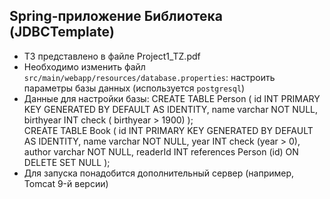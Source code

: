 ## **Spring-приложение Библиотека (JDBCTemplate)**

- ТЗ представлено в файле Project1_TZ.pdf
- Необходимо изменить файл `src/main/webapp/resources/database.properties`:  настроить параметры базы данных (используется `postgresql`)
- Данные для настройки базы: 
CREATE TABLE Person
(
    id INT PRIMARY KEY GENERATED BY DEFAULT AS IDENTITY,
    name varchar NOT NULL,
    birthyear INT check ( birthyear > 1900)
);  
CREATE TABLE Book
(
    id INT PRIMARY KEY GENERATED BY DEFAULT AS IDENTITY,
    name varchar NOT NULL,
    year INT check (year > 0),
    author varchar NOT NULL,
    readerId INT references Person (id) ON DELETE SET NULL
);
- Для запуска понадобится дополнительный сервер (например, Tomcat 9-й версии)
